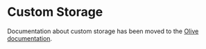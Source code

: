 # Custom Storage

Documentation about custom storage has been moved to the [Olive documentation](https://geeksltd.github.io/Olive/#/Entities/Blob).